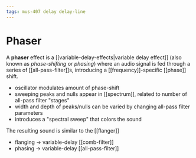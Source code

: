 ```yaml
---
tags: mus-407 delay delay-line
---
```


# Phaser

A **phaser** effect is a [[variable-delay-effects|variable delay effect]] (also known as _phase-shifting_ or _phasing_) where an audio signal is fed through a series of [[all-pass-filter]]s, introducing a [[frequency]]-specific [[phase]] shift.

- oscillator modulates amount of phase-shift
- sweeping peaks and nulls appear in [[spectrum]], related to number of all-pass filter "stages"
- width and depth of peaks/nulls can be varied by changing all-pass filter parameters
- introduces a "spectral sweep" that colors the sound

The resulting sound is similar to the [[flanger]]

- flanging → variable-delay [[comb-filter]]
- phasing → variable-delay [[all-pass-filter]]
